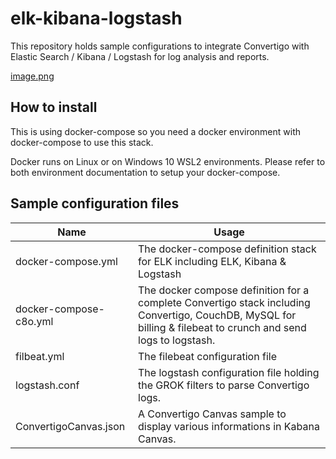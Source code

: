 # elk-kibana-logstash
This repository holds sample configurations to integrate Convertigo with Elastic Search / Kibana / Logstash for log analysis and reports.

[image.png](https://postimg.cc/cghH59VW)

## How to install
This is using docker-compose so you need a docker environment with docker-compose to use this stack.

Docker runs on Linux or on Windows 10 WSL2 environments. Please refer to both environment documentation to setup your docker-compose.

## Sample configuration files

|Name                |  Usage
| ----               |------------------------------------------
| docker-compose.yml | The docker-compose definition stack for ELK including ELK, Kibana & Logstash
| docker-compose-c8o.yml | The docker compose definition for a complete Convertigo stack including Convertigo, CouchDB, MySQL for billing & filebeat to crunch and send logs to logstash.
| filbeat.yml | The filebeat configuration file
| logstash.conf | The logstash configuration file holding the GROK filters to parse Convertigo logs. 
| ConvertigoCanvas.json |A Convertigo Canvas sample to display various informations in Kabana Canvas.

